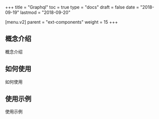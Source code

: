 +++
title = "Graphql"
toc = true
type = "docs"
draft = false
date = "2018-09-19"
lastmod = "2018-09-20"

[menu.v2]
  parent = "ext-components"
  weight = 15
+++

## 概念介绍

概念介绍

## 如何使用

如何使用

## 使用示例

使用示例
